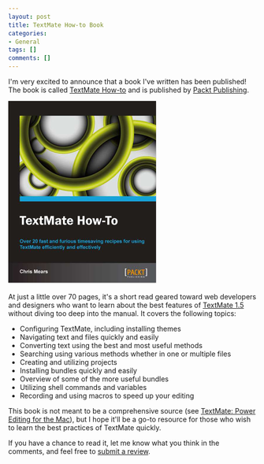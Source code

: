 ```yaml
---
layout: post
title: TextMate How-to Book
categories:
- General
tags: []
comments: []
---
```

I'm very excited to announce that a book I've written has been published!  The book is called [TextMate How-to](http://www.packtpub.com/textmate-powerfully-versatile-text-and-code-editor/book) and is published by [Packt Publishing](http://www.packtpub.com/).


![TextMate How-To Book Cover](/img/3981OT_TextMateHow-to_cov.jpg)


At just a little over 70 pages, it's a short read geared toward web developers and designers who want to learn about the best features of [TextMate 1.5](http://macromates.com/) without diving too deep into the manual.  It covers the following topics:


- Configuring TextMate, including installing themes
- Navigating text and files quickly and easily
- Converting text using the best and most useful methods
- Searching using various methods whether in one or multiple files
- Creating and utilizing projects
- Installing bundles quickly and easily
- Overview of some of the more useful bundles
- Utilizing shell commands and variables
- Recording and using macros to speed up your editing


This book is not meant to be a comprehensive source (see <a href="http://pragprog.com/book/textmate/textmate">TextMate: Power Editing for the Mac</a>), but I hope it'll be a go-to resource for those who wish to learn the best practices of TextMate quickly.


If you have a chance to read it, let me know what you think in the comments, and feel free to <a href="http://www.amazon.com/TextMate-How-To-Chris-Mears/dp/1849693986/">submit a review</a>.
